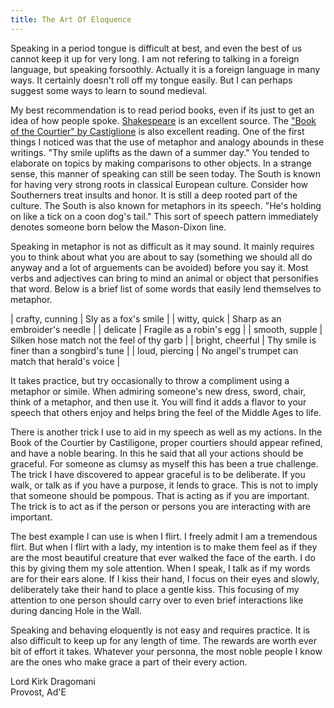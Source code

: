 ```yaml
---
title: The Art Of Eloquence
---
```


Speaking in a period tongue is difficult at best, and even the best of
us cannot keep it up for very long.  I am not refering to talking in a
foreign language, but speaking forsoothly.  Actually it is a foreign
language in many ways.  It certainly doesn't roll off my tongue easily.
But I can perhaps suggest some ways to learn to sound medieval.

My best recommendation is to read period books, even if its just to get
an idea of how people spoke.
[Shakespeare](https://shakespeare.mit.edu/)
is an excellent source.  The
["Book of the Courtier" by Castiglione](https://darkwing.uoregon.edu/~rbear/courtier/courtier.html)
is also excellent reading.  One of
the first things I noticed was that the use of metaphor and analogy
abounds in these writings.  "Thy smile uplifts as the dawn of a summer
day."  You tended to elaborate on topics by making comparisons to other
objects.  In a strange sense, this manner of speaking can still be seen
today.  The South is known for having very strong roots in classical
European culture.  Consider how Southerners treat insults and honor.  It
is still a deep rooted part of the culture.  The South is also known for
metaphors in its speech.  "He's holding on like a tick on a coon dog's
tail."  This sort of speech pattern immediately denotes someone born
below the Mason-Dixon line.

Speaking in metaphor is not as difficult as it may sound.  It mainly
requires you to think about what you are about to say (something we
should all do anyway and a lot of arguements can be avoided) before you
say it.  Most verbs and adjectives can bring to mind an animal or object
that personifies that word.  Below is a brief list of some words that
easily lend themselves to metaphor.

| crafty, cunning | Sly as a fox's smile |
| witty, quick | Sharp as an embroider's needle |
| delicate | Fragile as a robin's egg |
| smooth, supple | Silken hose match not the feel of thy garb |
| bright, cheerful | Thy smile is finer than a songbird's tune |
| loud, piercing | No angel's trumpet can match that herald's voice |

It takes practice, but try occasionally to throw a compliment using a
metaphor or simile.  When admiring someone's new dress, sword, chair,
think of a metaphor, and then use it.  You will find it adds a flavor to
your speech that others enjoy and helps bring the feel of the Middle
Ages to life.

There is another trick I use to aid in my speech as well as my actions.
 In the Book of the Courtier by Castiligone, proper courtiers should
appear refined, and have a noble bearing.  In this he said that all your
actions should be graceful.  For someone as clumsy as myself this has
been a true challenge.  The trick I have discovered to appear graceful
is to be deliberate.  If you walk, or talk as if you have a purpose, it
lends to grace.  This is not to imply that someone should be pompous.
That is acting as if you are important.  The trick is to act as if the
person or persons you are interacting with are important.

The best example I can use is when I flirt.  I freely admit I am a
tremendous flirt.  But when I flirt with a lady, my intention is to make
them feel as if they are the most beautiful creature that ever walked
the face of the earth.  I do this by giving them my sole attention.
When I speak, I talk as if my words are for their ears alone.  If I kiss
their hand, I focus on their eyes and slowly, deliberately take their
hand to place a gentle kiss.  This focusing of my attention to one
person should carry over to even brief interactions like during dancing
Hole in the Wall.

Speaking and behaving eloquently is not easy and requires practice.  It
is also difficult to keep up for any length of time.  The rewards are
worth ever bit of effort it takes. Whatever your personna, the most
noble people I know are the ones who make grace a part of their every
action.

Lord Kirk Dragomani<BR>
Provost, Ad'E
